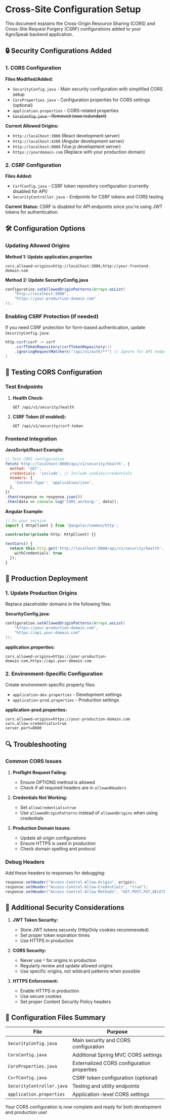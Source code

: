 # Cross-Site Configuration Setup

This document explains the Cross-Origin Resource Sharing (CORS) and Cross-Site Request Forgery (CSRF) configurations added to your AgroSpeak backend application.

## 🔒 Security Configurations Added

### 1. CORS Configuration

**Files Modified/Added:**
- `SecurityConfig.java` - Main security configuration with simplified CORS setup
- `CorsProperties.java` - Configuration properties for CORS settings (optional)
- `application.properties` - CORS-related properties
- ~~`CorsConfig.java` - Removed (was redundant)~~

**Current Allowed Origins:**
- `http://localhost:3000` (React development server)
- `http://localhost:4200` (Angular development server)
- `http://localhost:8080` (Vue.js development server)
- `https://yourdomain.com` (Replace with your production domain)

### 2. CSRF Configuration

**Files Added:**
- `CsrfConfig.java` - CSRF token repository configuration (currently disabled for API)
- `SecurityController.java` - Endpoints for CSRF tokens and CORS testing

**Current Status:** CSRF is disabled for API endpoints since you're using JWT tokens for authentication.

## 🛠️ Configuration Options

### Updating Allowed Origins

**Method 1: Update application.properties**
```properties
cors.allowed-origins=http://localhost:3000,http://your-frontend-domain.com
```

**Method 2: Update SecurityConfig.java**
```java
configuration.setAllowedOriginPatterns(Arrays.asList(
    "http://localhost:3000",
    "https://your-production-domain.com"
));
```

### Enabling CSRF Protection (if needed)

If you need CSRF protection for form-based authentication, update `SecurityConfig.java`:

```java
http.csrf(csrf -> csrf
    .csrfTokenRepository(csrfTokenRepository())
    .ignoringRequestMatchers("/api/v1/auth/**") // Ignore for API endpoints
)
```

## 🧪 Testing CORS Configuration

### Test Endpoints

1. **Health Check:**
   ```
   GET /api/v1/security/health
   ```

2. **CSRF Token (if enabled):**
   ```
   GET /api/v1/security/csrf-token
   ```

### Frontend Integration

**JavaScript/React Example:**
```javascript
// Test CORS configuration
fetch('http://localhost:8080/api/v1/security/health', {
  method: 'GET',
  credentials: 'include', // Include cookies/credentials
  headers: {
    'Content-Type': 'application/json',
  },
})
.then(response => response.json())
.then(data => console.log('CORS working:', data));
```

**Angular Example:**
```typescript
// In your service
import { HttpClient } from '@angular/common/http';

constructor(private http: HttpClient) {}

testCors() {
  return this.http.get('http://localhost:8080/api/v1/security/health', {
    withCredentials: true
  });
}
```

## 🚀 Production Deployment

### 1. Update Production Origins

Replace placeholder domains in the following files:

**SecurityConfig.java:**
```java
configuration.setAllowedOriginPatterns(Arrays.asList(
    "https://your-production-domain.com",
    "https://api.your-domain.com"
));
```

**application.properties:**
```properties
cors.allowed-origins=https://your-production-domain.com,https://api.your-domain.com
```

### 2. Environment-Specific Configuration

Create environment-specific property files:

- `application-dev.properties` - Development settings
- `application-prod.properties` - Production settings

**application-prod.properties:**
```properties
cors.allowed-origins=https://your-production-domain.com
cors.allow-credentials=true
server.port=8080
```

## 🔍 Troubleshooting

### Common CORS Issues

1. **Preflight Request Failing:**
   - Ensure OPTIONS method is allowed
   - Check if all required headers are in `allowedHeaders`

2. **Credentials Not Working:**
   - Set `allowCredentials=true`
   - Use `allowedOriginPatterns` instead of `allowedOrigins` when using credentials

3. **Production Domain Issues:**
   - Update all origin configurations
   - Ensure HTTPS is used in production
   - Check domain spelling and protocol

### Debug Headers

Add these headers to responses for debugging:
```java
response.setHeader("Access-Control-Allow-Origin", origin);
response.setHeader("Access-Control-Allow-Credentials", "true");
response.setHeader("Access-Control-Allow-Methods", "GET,POST,PUT,DELETE,OPTIONS");
```

## 📝 Additional Security Considerations

1. **JWT Token Security:**
   - Store JWT tokens securely (HttpOnly cookies recommended)
   - Set proper token expiration times
   - Use HTTPS in production

2. **CORS Security:**
   - Never use `*` for origins in production
   - Regularly review and update allowed origins
   - Use specific origins, not wildcard patterns when possible

3. **HTTPS Enforcement:**
   - Enable HTTPS in production
   - Use secure cookies
   - Set proper Content Security Policy headers

## 🔧 Configuration Files Summary

| File | Purpose |
|------|---------|
| `SecurityConfig.java` | Main security and CORS configuration |
| `CorsConfig.java` | Additional Spring MVC CORS settings |
| `CorsProperties.java` | Externalized CORS configuration properties |
| `CsrfConfig.java` | CSRF token configuration (optional) |
| `SecurityController.java` | Testing and utility endpoints |
| `application.properties` | Application-level CORS settings |

Your CORS configuration is now complete and ready for both development and production use!